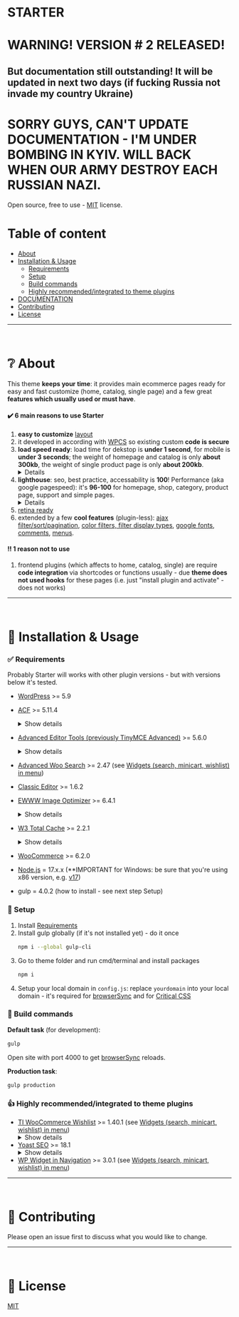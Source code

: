 # STARTER

# WARNING! VERSION # 2 RELEASED!
## But documentation still outstanding! It will be updated in next two days (**if fucking Russia not invade my country Ukraine**)

# SORRY GUYS, CAN'T UPDATE DOCUMENTATION - I'M UNDER BOMBING IN KYIV. WILL BACK WHEN OUR ARMY DESTROY EACH RUSSIAN NAZI.
Open source, free to use - [MIT](https://choosealicense.com/licenses/mit/) license.



# Table of content

- [About](#-about)
- [Installation & Usage](#-installation--usage)
  - [Requirements](#-requirements)
  - [Setup](#-setup)
  - [Build commands](#-build-commands)
  - [Highly recommended/integrated to theme plugins](#-highly-recommendedintegrated-to-theme-plugins)
- [DOCUMENTATION](https://github.com/chyvak1831/starter/wiki)
- [Contributing](#-contributing)
- [License](#-license)
***
<br>



# ❔ About
This theme **keeps your time**: it provides main ecommerce pages ready for easy and fast customize (home, catalog, single page) and a few great **features which usually used or must have**.

#### ✔️ 6 main reasons to use Starter
1. **easy to customize** [layout](https://github.com/chyvak1831/starter/wiki/Templates)  
2. it developed in according with [WPCS](https://github.com/WordPress/WordPress-Coding-Standards) so existing custom **code is secure**  
3. **load speed ready**: load time for dekstop is **under 1 second**, for mobile is **under 3 seconds**; the weight of homepage and catalog is only **about 300kb**, the weight of single product page is only **about 200kb**.
    <details><summary>Details</summary>
   <img src="https://raw.githubusercontent.com/chyvak1831/starter_img/master/archive/v1.2.0/screenshots/weight_shop.jpg" alt="Weight shop page">
   <img src="https://raw.githubusercontent.com/chyvak1831/starter_img/master/archive/v1.2.0/screenshots/weight_single.jpg" alt="Weight single product page">
   <strong>Please note</strong>: load time and weight of pages described above - it's Starter as is, without any third-party resources. When you'll add google analitycs, gtm etc - it will down and it's ok.</details>  
4. **lighthouse**: seo, best practice, accessability is **100**! Performance (aka google pagespeed): it's **96-100** for homepage, shop, category, product page, support and simple pages.
    <details><summary>Details</summary>
   <img src="https://raw.githubusercontent.com/chyvak1831/starter_img/master/archive/v1.2.0/screenshots/lighthouse.jpg" alt="Lighthouse">
   <strong>Please note #1</strong>: lighthouse metrics described above - it's Starter as is, without any third-party resources. When you'll add google analitycs, gtm etc - it will down and it's ok.  
   <strong>Please note #2</strong>: Performance metric is vary from time to time +-5 points and it's ok.</details> 
5. [retina ready](https://github.com/chyvak1831/starter/wiki/Images)  
6. extended by a few **cool features** (plugin-less): [ajax filter/sort/pagination](https://github.com/chyvak1831/starter/wiki/Filters), [color filters, filter display types](https://github.com/chyvak1831/starter/wiki/Filters), [google fonts](https://github.com/chyvak1831/starter/wiki/Fonts), [comments](https://github.com/chyvak1831/starter/wiki/Comments), [menus](https://github.com/chyvak1831/starter/wiki/Menus).  

#### ‼️ 1 reason not to use
1. frontend plugins (which affects to home, catalog, single) are require **code integration** via shortcodes or functions usually - due **theme does not used hooks** for these pages (i.e. just "install plugin and activate" - does not works)
***
<br>



# 🔧 Installation & Usage

### ✅ Requirements
Probably Starter will works with other plugin versions - but with versions below it's tested.
* [WordPress](https://wordpress.org/) >= 5.9
* [ACF](https://wordpress.org/plugins/advanced-custom-fields/) >= 5.11.4
  <details><summary>Show details</summary>
  You can to install: <strong>"ACF Pro"</strong> - <em>all features available</em> or <strong>Basic ACF</strong> - <em>is not available Home Page features</em> and you'll not see <em>comment images</em> in admin due gallery and repeater features are not available in free version.<br>
  After installation go to ACF and sync fields.
  <img src="https://raw.githubusercontent.com/chyvak1831/starter_img/master/archive/v1.2.0/screenshots/acf_sync.jpg" alt="ACF sync settings"></details>
*  [Advanced Editor Tools (previously TinyMCE Advanced)](https://wordpress.org/plugins/tinymce-advanced/) >= 5.6.0
    <details><summary>Show details</summary>
    After installation copy settings
    
      ```json
      {
        "settings": {
          "toolbar_1":"bold,italic,underline,forecolor,blockquote,bullist,numlist,alignleft,aligncenter,alignright,alignjustify,link,unlink,undo,redo,wp_adv",
          "toolbar_2":"formatselect,fontselect,fontsizeselect,styleselect,pastetext,removeformat,fullscreen",
          "toolbar_3":"",
          "toolbar_4":"",
          "options":"advlist,menubar_block,merge_toolbars",
          "plugins":"advlist",
          "toolbar_block":"core\/image,core\/image",
          "toolbar_block_side":"tadv\/sup,tadv\/sub,core\/strikethrough,core\/code,tadv\/mark,tadv\/removeformat",
          "panels_block":"tadv\/color-panel,tadv\/background-color-panel",
          "toolbar_classic_block":"formatselect,bold,italic,blockquote,bullist,numlist,alignleft,aligncenter,alignright,link,forecolor,backcolor,table,wp_help"
        },
        "admin_settings": {
          "options":"hybrid_mode,classic_paragraph_block,table_resize_bars,table_grid,table_tab_navigation,table_advtab",
          "disabled_editors":""
        }
      }
    ```
    Go to settings 
    <img src="https://raw.githubusercontent.com/chyvak1831/starter_img/master/archive/v1.2.0/screenshots/wysiwyg/wysiwyg_01.jpg" alt="TinyMCE settings 1">
    <img src="https://raw.githubusercontent.com/chyvak1831/starter_img/master/archive/v1.2.0/screenshots/wysiwyg/wysiwyg_02.jpg" alt="TinyMCE settings 2">
    And paste here
    <img src="https://raw.githubusercontent.com/chyvak1831/starter_img/master/archive/v1.2.0/screenshots/wysiwyg/wysiwyg_03.jpg" alt="TinyMCE settings 3">
    </details>
* [Advanced Woo Search](https://wordpress.org/plugins/advanced-woo-search/) >= 2.47 (see [Widgets (search, minicart, wishlist) in menu](https://github.com/chyvak1831/starter/wiki/Menus))
* [Classic Editor](https://wordpress.org/plugins/classic-editor/) >= 1.6.2
* [EWWW Image Optimizer](https://wordpress.org/plugins/ewww-image-optimizer/) >= 6.4.1
  <details><summary>Show details</summary>
  After installation go to EWWW setting and enable 'WebP Conversion' & 'Force WebP'.
  <img src="https://raw.githubusercontent.com/chyvak1831/starter_img/master/archive/v1.2.0/screenshots/ewww.jpg" alt="EWWW settings"></details>
* [W3 Total Cache](https://wordpress.org/plugins/w3-total-cache/) >= 2.2.1
  <details><summary>Show details</summary>
  W3TC used for optimize page cache and js only.
  <img src="https://raw.githubusercontent.com/chyvak1831/starter_img/master/archive/v1.2.0/screenshots/w3tc_01.jpg" alt="W3TC settings 1">
  <img src="https://raw.githubusercontent.com/chyvak1831/starter_img/master/archive/v1.2.0/screenshots/w3tc_02.jpg" alt="W3TC settings 2"></details>
* [WooCommerce](https://wordpress.org/plugins/woocommerce/) >= 6.2.0
* [Node.js](https://nodejs.org/) = 17.x.x (**IMPORTANT for Windows: be sure that you're using x86 version, e.g. [v17](https://nodejs.org/download/release/v17.0.0/node-v17.0.0-x86.msi))
* gulp = 4.0.2 (how to install - see next step Setup)

### 🔧 Setup
1. Install [Requirements](#-requirements)
2. Install gulp globally (if it's not installed yet) - do it once
    ```bash
    npm i --global gulp-cli
    ```
3. Go to theme folder and run cmd/terminal and install packages
    ```bash
    npm i
    ```
4. Setup your local domain in `config.js`: replace `yourdomain` into your local domain - it's required for [browserSync](https://browsersync.io/docs/gulp) and for [Critical CSS](https://github.com/chyvak1831/starter/wiki/CSS)

### 🚀 Build commands

**Default task** (for development):
  ```bash
  gulp
  ```  
Open site with port 4000 to get [browserSync](https://browsersync.io/docs/gulp) reloads.

**Production task**:
  ```bash
  gulp production
  ```


### 👍 Highly recommended/integrated to theme plugins
* [TI WooCommerce Wishlist](https://wordpress.org/plugins/ti-woocommerce-wishlist/) >= 1.40.1 (see [Widgets (search, minicart, wishlist) in menu](https://github.com/chyvak1831/starter/wiki/Menus))
  <details><summary>Show details</summary>
    After installation go to TI Wishlist and setup minimum recommnded settings. You can to play with other settings.
  <img src="https://raw.githubusercontent.com/chyvak1831/starter_img/master/archive/v1.2.0/screenshots/wishlist/wishlist_01.jpg" alt="TI Wishlist settings 1">
  <img src="https://raw.githubusercontent.com/chyvak1831/starter_img/master/archive/v1.2.0/screenshots/wishlist/wishlist_02.jpg" alt="TI Wishlist settings 2">
  <img src="https://raw.githubusercontent.com/chyvak1831/starter_img/master/archive/v1.2.0/screenshots/wishlist/wishlist_03.jpg" alt="TI Wishlist settings 3">
  <img src="https://raw.githubusercontent.com/chyvak1831/starter_img/master/archive/v1.2.0/screenshots/wishlist/wishlist_04.jpg" alt="TI Wishlist settings 4"></details>
* [Yoast SEO](https://wordpress.org/plugins/wordpress-seo/) >= 18.1
  <details><summary>Show details</summary>
  After installation go to SEO->Search Appearance-> tab Breadcrumbs and enable 'Enable Breadcrumbs'
  <img src="https://raw.githubusercontent.com/chyvak1831/starter_img/master/archive/v1.2.0/screenshots/breadcrumb.jpg" alt="Breadcrumbs Yoast SEO"></details>
* [WP Widget in Navigation](https://wordpress.org/plugins/wp-widget-in-navigation/) >= 3.0.1 (see [Widgets (search, minicart, wishlist) in menu](https://github.com/chyvak1831/starter/wiki/Menus))
***
<br>



# 🤝 Contributing
Please open an issue first to discuss what you would like to change.
***
<br>



# 📘 License
[MIT](https://choosealicense.com/licenses/mit/)
